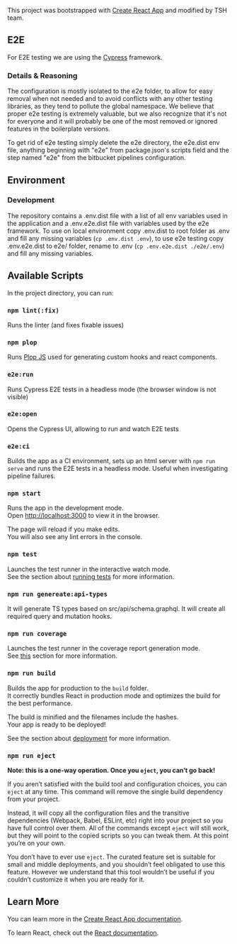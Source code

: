 This project was bootstrapped with [Create React App](https://github.com/facebook/create-react-app) and modified by TSH team.

## E2E

For E2E testing we are using the [Cypress](https://www.cypress.io/) framework.

### Details & Reasoning

The configuration is mostly isolated to the e2e folder, to allow for easy removal when not needed and to avoid conflicts with any other testing libraries, as they tend to pollute the global namespace. We believe that proper e2e testing is extremely valuable, but we also recognize that it's not for everyone and it will probably be one of the most removed or ignored features in the boilerplate versions.

To get rid of e2e testing simply delete the e2e directory, the e2e.dist env file, anything beginning with "e2e" from package.json's scripts field and the step named "e2e" from the bitbucket pipelines configuration.

## Environment

### Development

The repository contains a .env.dist file with a list of all env variables used in the application and a .env.e2e.dist file with variables used by the e2e framework. To use on local environment copy .env.dist to root folder as .env and fill any missing variables (`cp .env.dist .env`), to use e2e testing copy .env.e2e.dist to e2e/ folder, rename to .env (`cp .env.e2e.dist ./e2e/.env`) and fill any missing variables.

## Available Scripts

In the project directory, you can run:

### `npm lint(:fix)`

Runs the linter (and fixes fixable issues)

### `npm plop`

Runs [Plop JS](https://plopjs.com/) used for generating custom hooks and react components. 

### `e2e:run`

Runs Cypress E2E tests in a headless mode (the browser window is not visible)

### `e2e:open`

Opens the Cypress UI, allowing to run and watch E2E tests

### `e2e:ci`

Builds the app as a CI environment, sets up an html server with `npm run serve` and runs the E2E tests in a headless mode. Useful when investigating pipeline failures.

### `npm start`

Runs the app in the development mode.<br />
Open [http://localhost:3000](http://localhost:3000) to view it in the browser.

The page will reload if you make edits.<br />
You will also see any lint errors in the console.

### `npm test`

Launches the test runner in the interactive watch mode.<br />
See the section about [running tests](https://facebook.github.io/create-react-app/docs/running-tests) for more information.

### `npm run genereate:api-types`

It will generate TS types based on src/api/schema.graphql. It will create all required query and mutation hooks.

### `npm run coverage`

Launches the test runner in the coverage report generation mode.<br />
See [this](https://create-react-app.dev/docs/running-tests/#coverage-reporting) section for more information.

### `npm run build`

Builds the app for production to the `build` folder.<br />
It correctly bundles React in production mode and optimizes the build for the best performance.

The build is minified and the filenames include the hashes.<br />
Your app is ready to be deployed!

See the section about [deployment](https://facebook.github.io/create-react-app/docs/deployment) for more information.

### `npm run eject`

**Note: this is a one-way operation. Once you `eject`, you can’t go back!**

If you aren’t satisfied with the build tool and configuration choices, you can `eject` at any time. This command will remove the single build dependency from your project.

Instead, it will copy all the configuration files and the transitive dependencies (Webpack, Babel, ESLint, etc) right into your project so you have full control over them. All of the commands except `eject` will still work, but they will point to the copied scripts so you can tweak them. At this point you’re on your own.

You don’t have to ever use `eject`. The curated feature set is suitable for small and middle deployments, and you shouldn’t feel obligated to use this feature. However we understand that this tool wouldn’t be useful if you couldn’t customize it when you are ready for it.

## Learn More

You can learn more in the [Create React App documentation](https://facebook.github.io/create-react-app/docs/getting-started).

To learn React, check out the [React documentation](https://reactjs.org/).
